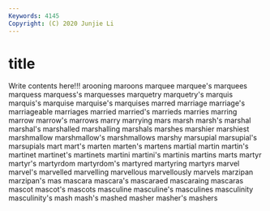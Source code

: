 ```yaml
---
Keywords: 4145
Copyright: (C) 2020 Junjie Li
---
```


# title

Write contents here!!!
arooning 
maroons
marquee 
marquee's 
marquees 
marquess 
marquess's 
marquesses 
marquetry 
marquetry's 
marquis 
marquis's
marquise 
marquise's 
marquises 
marred 
marriage 
marriage's 
marriageable 
marriages 
married 
married's
marrieds 
marries 
marring 
marrow 
marrow's 
marrows 
marry 
marrying 
mars 
marsh
marsh's 
marshal 
marshal's 
marshalled 
marshalling 
marshals 
marshes 
marshier 
marshiest 
marshmallow
marshmallow's 
marshmallows 
marshy 
marsupial 
marsupial's 
marsupials 
mart 
mart's 
marten 
marten's
martens 
martial 
martin 
martin's 
martinet 
martinet's 
martinets 
martini 
martini's 
martinis
martins 
marts 
martyr 
martyr's 
martyrdom 
martyrdom's 
martyred 
martyring 
martyrs 
marvel
marvel's 
marvelled 
marvelling 
marvellous 
marvellously 
marvels 
marzipan 
marzipan's 
mas 
mascara
mascara's 
mascaraed 
mascaraing 
mascaras 
mascot 
mascot's 
mascots 
masculine 
masculine's 
masculines
masculinity 
masculinity's 
mash 
mash's 
mashed 
masher 
masher's 
mashers 
